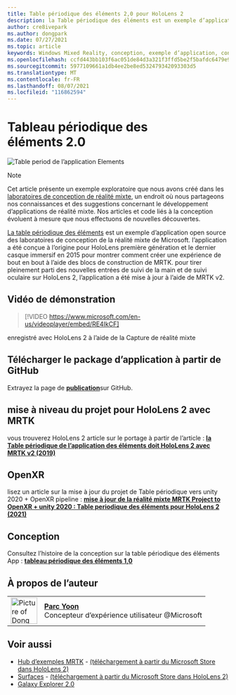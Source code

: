 ```yaml
---
title: Table périodique des éléments 2,0 pour HoloLens 2
description: la Table périodique des éléments est un exemple d’application mis à jour pour le suivi de la main et le suivi oculaire entièrement articulés de HoloLens 2.
author: cre8ivepark
ms.author: dongpark
ms.date: 07/27/2021
ms.topic: article
keywords: Windows Mixed Reality, conception, exemple d’application, contrôles, MRTK, Shared Computer Toolkit de réalité mixte, unity, exemples d’applications, exemples d’applications, open source, Microsoft Store, HoloLens, casque de réalité mixte, casque de réalité Windows mixte, casque de réalité virtuelle, OpenXR, XR open, unity
ms.openlocfilehash: ccfd443bb103f6ac051de84d3a321f3ffd5be2f5bafdc6479e9f67a03771d386
ms.sourcegitcommit: 5977109661a1db4ee2be8ed532479342093303d5
ms.translationtype: MT
ms.contentlocale: fr-FR
ms.lasthandoff: 08/07/2021
ms.locfileid: "116862594"
---
```

# <a name="periodic-table-of-the-elements-20"></a>Tableau périodique des éléments 2.0
![Table period de l’application Elements](../images/MRDL_PeriodicTable.jpg)

>[!NOTE]
>Cet article présente un exemple exploratoire que nous avons créé dans les [laboratoires de conception de réalité mixte](https://github.com/Microsoft/MRDesignLabs_Unity), un endroit où nous partageons nos connaissances et des suggestions concernant le développement d’applications de réalité mixte. Nos articles et code liés à la conception évoluent à mesure que nous effectuons de nouvelles découvertes.

[La table périodique des éléments](https://github.com/Microsoft/MRDesignLabs_Unity_PeriodicTable) est un exemple d’application open source des laboratoires de conception de la réalité mixte de Microsoft. l’application a été conçue à l’origine pour HoloLens première génération et le dernier casque immersif en 2015 pour montrer comment créer une expérience de bout en bout à l’aide des blocs de construction de MRTK. pour tirer pleinement parti des nouvelles entrées de suivi de la main et de suivi oculaire sur HoloLens 2, l’application a été mise à jour à l’aide de MRTK v2. 

## <a name="demo-video"></a>Vidéo de démonstration 
> [!VIDEO https://www.microsoft.com/en-us/videoplayer/embed/RE4IkCF]

enregistré avec HoloLens 2 à l’aide de la Capture de réalité mixte

## <a name="download-the-app-package-from-github"></a>Télécharger le package d’application à partir de GitHub
Extrayez la page de <a href="https://github.com/microsoft/MRDL_Unity_PeriodicTable/releases" target="_blank">**publication**</a>sur GitHub.

## <a name="upgrading-the-project-for-hololens-2-with-mrtk"></a>mise à niveau du projet pour HoloLens 2 avec MRTK
vous trouverez HoloLens 2 article sur le portage à partir de l’article : <a href="https://dongyoonpark.medium.com/bringing-the-periodic-table-of-the-elements-app-to-hololens-2-with-mrtk-v2-a6e3d8362158" target="_blank"> **la Table périodique de l’application des éléments doit HoloLens 2 avec MRTK v2 (2019)**</a>

## <a name="openxr"></a>OpenXR 
lisez un article sur la mise à jour du projet de Table périodique vers unity 2020 + OpenXR pipeline : <a href="https://dongyoonpark.medium.com/updating-mrtk-mixed-reality-project-to-openxr-unity-2020-periodic-table-of-the-elements-4cf55b0479a4" target="_blank"> **mise à jour de la réalité mixte MRTK Project to OpenXR + unity 2020 : Table periodique des éléments pour HoloLens 2 (2021)**</a>

## <a name="design-story"></a>Conception 
Consultez l’histoire de la conception sur la table périodique des éléments App : [ **tableau périodique des éléments 1,0**](periodic-table-of-the-elements.md)

## <a name="about-the-author"></a>À propos de l’auteur

<table style="border-collapse:collapse" padding-left="0px">
<tr>
<td style="border-style: none" width="60px"><img alt="Picture of Dong Yoon Park" width="60" height="60" src="images/dongyoonpark.jpg"></td>
<td style="border-style: none"><a href="http://dongyoonpark.com" target="_blank"><b>Parc Yoon</b></a><br>Concepteur d’expérience utilisateur @Microsoft</td>
</tr>
</table>

## <a name="see-also"></a>Voir aussi

* [Hub d’exemples MRTK](/windows/mixed-reality/mrtk-unity/features/example-scenes/example-hub) - [(téléchargement à partir du Microsoft Store dans HoloLens 2)](https://www.microsoft.com/en-us/p/mrtk-examples-hub/9mv8c39l2sj4)
* [Surfaces](sampleapp-surfaces.md) - [(téléchargement à partir du Microsoft Store dans HoloLens 2)](https://www.microsoft.com/en-us/p/surfaces/9nvkpv3sk3x0)
* [Galaxy Explorer 2.0](galaxy-explorer-update.md)